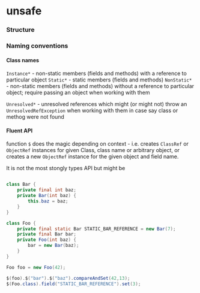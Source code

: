 # unsafe

### Structure



### Naming conventions

#### Class names

`Instance*` - non-static members (fields and methods) with a reference to particular object
`Static*` - static members (fields and methods)
`NonStatic*` - non-static members (fields and methods) without a reference to particular object; require passing an object when working with them

`Unresolved*` - unresolved references which might (or might not) throw an `UnresolvedRefException` when working with them in case say class or methog were not found

#### Fluent API

function `$` does the magic depending on context - i.e. creates `ClassRef` or `ObjectRef` instances for given Class, class name or arbitrary object, or creates a new `ObjectRef` instance for the given object and field name.

It is not the most stongly types API but might be 

```java

class Bar {
    private final int baz;
    private Bar(int baz) {
        this.baz = baz;
    }
}

class Foo {
    private final static Bar STATIC_BAR_REFERENCE = new Bar(7);
    private final Bar bar;
    private Foo(int baz) {
        bar = new Bar(baz);
    }
}

Foo foo = new Foo(42);

$(foo).$("bar").$("baz").compareAndSet(42,13);
$(Foo.class).field("STATIC_BAR_REFERENCE").set(3);

```